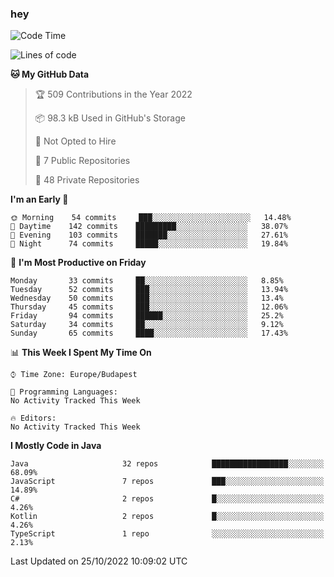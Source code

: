 ### hey

<!--START_SECTION:waka-->
![Code Time](http://img.shields.io/badge/Code%20Time-801%20hrs%2035%20mins-blue)

![Lines of code](https://img.shields.io/badge/From%20Hello%20World%20I%27ve%20Written-479%20Thousand%20lines%20of%20code-blue)

**🐱 My GitHub Data** 

> 🏆 509 Contributions in the Year 2022
 > 
> 📦 98.3 kB Used in GitHub's Storage 
 > 
> 🚫 Not Opted to Hire
 > 
> 📜 7 Public Repositories 
 > 
> 🔑 48 Private Repositories  
 > 
**I'm an Early 🐤** 

```text
🌞 Morning    54 commits     ███░░░░░░░░░░░░░░░░░░░░░░   14.48% 
🌆 Daytime    142 commits    █████████░░░░░░░░░░░░░░░░   38.07% 
🌃 Evening    103 commits    ███████░░░░░░░░░░░░░░░░░░   27.61% 
🌙 Night      74 commits     █████░░░░░░░░░░░░░░░░░░░░   19.84%

```
📅 **I'm Most Productive on Friday** 

```text
Monday       33 commits     ██░░░░░░░░░░░░░░░░░░░░░░░   8.85% 
Tuesday      52 commits     ███░░░░░░░░░░░░░░░░░░░░░░   13.94% 
Wednesday    50 commits     ███░░░░░░░░░░░░░░░░░░░░░░   13.4% 
Thursday     45 commits     ███░░░░░░░░░░░░░░░░░░░░░░   12.06% 
Friday       94 commits     ██████░░░░░░░░░░░░░░░░░░░   25.2% 
Saturday     34 commits     ██░░░░░░░░░░░░░░░░░░░░░░░   9.12% 
Sunday       65 commits     ████░░░░░░░░░░░░░░░░░░░░░   17.43%

```


📊 **This Week I Spent My Time On** 

```text
⌚︎ Time Zone: Europe/Budapest

💬 Programming Languages: 
No Activity Tracked This Week

🔥 Editors: 
No Activity Tracked This Week

```

**I Mostly Code in Java** 

```text
Java                     32 repos            █████████████████░░░░░░░░   68.09% 
JavaScript               7 repos             ███░░░░░░░░░░░░░░░░░░░░░░   14.89% 
C#                       2 repos             █░░░░░░░░░░░░░░░░░░░░░░░░   4.26% 
Kotlin                   2 repos             █░░░░░░░░░░░░░░░░░░░░░░░░   4.26% 
TypeScript               1 repo              ░░░░░░░░░░░░░░░░░░░░░░░░░   2.13%

```



 Last Updated on 25/10/2022 10:09:02 UTC
<!--END_SECTION:waka-->
